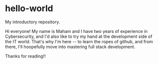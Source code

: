 # hello-world
My introductory repository.


Hi everyone! My name is Maham and I have two years of experience in Cybersecurity, and I'd also like to try my hand at the development side of the IT world. That's why I'm here -- to learn the ropes of github, and from there, I'll hoopefully move into mastering full stack development.

Thanks for reading!!
